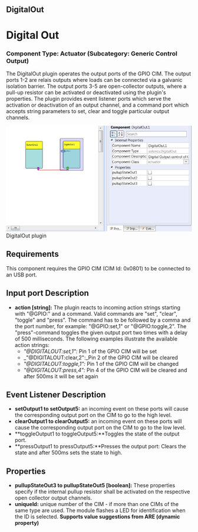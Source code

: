 ##

## DigitalOut

# Digital Out

### Component Type: Actuator (Subcategory: Generic Control Output)

The DigitalOut plugin operates the output ports of the GPIO CIM. The output ports 1-2 are relais outputs where loads can be connected via a galvanic isolation barrier. The output ports 3-5 are open-collector outputs, where a pull-up resistor can be activated or deactivated using the plugin's properties. The plugin provides event listener ports which serve the activation or deactivation of an output channel, and a command port which accepts string parameters to set, clear and toggle particular output channels.

![Screenshot: DigitalOut plugin](./img/DigitalOut.jpg "Screenshot: DigitalOut plugin")  
DigitalOut plugin

## Requirements

This component requires the GPIO CIM (CIM Id: 0x0801) to be connected to an USB port.

## Input port Description

- **action \[string\]:** The plugin reacts to incoming action strings starting with "@GPIO:" and a command. Valid commands are "set", "clear", "toggle" and "press". The command has to be followed by a comma and the port number, for example: "@GPIO:set,1" or "@GPIO:toggle,2". The "press"-command toggles the given output port two times with a delay of 500 milliseconds. The following examples illustrate the available action strings:
  - _"@DIGITALOUT:set,1":_ Pin 1 of the GPIO CIM will be set
  - \_"@DIGITALOUT:clear,2":\_Pin 2 of the GPIO CIM will be cleared
  - _"@DIGITALOUT:toggle,1":_ Pin 1 of the GPIO CIM will be changed
  - _"@DIGITALOUT:press,4":_ Pin 4 of the GPIO CIM will be cleared and after 500ms it will be set again

## Event Listener Description

- **setOutput1 to setOutput5:** an incoming event on these ports will cause the corresponding output port on the CIM to go to the high level.
- **clearOutput1 to clearOutput5:** an incoming event on these ports will cause the corresponding output port on the CIM to go to the low level.
- **toggleOutput1 to toggleOutput5:**Toggles the state of the output port.
- **pressOutput1 to pressOutput5:**Presses the output port: Clears the state and after 500ms sets the state to high.

## Properties

- **pullupStateOut3 to pullupStateOut5 \[boolean\]:** These properties specify if the internal pullup resistor shall be activated on the respective open collector output channels.
- **uniqueId:** unique number of the CIM - if more than one CIMs of the same type are used. The module flashes a LED for identification when the ID is selected. **Supports value suggestions from ARE (dynamic property)**
